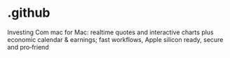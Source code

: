# .github
Investing Com mac for Mac: realtime quotes and interactive charts plus economic calendar &amp; earnings; fast workflows, Apple silicon ready, secure and pro‑friend
